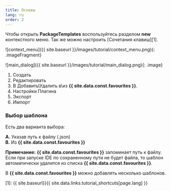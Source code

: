 ```yaml
---
title: Основы
lang: ru
order: 2
---
```


Чтобы открыть **PackageTemplates** воспользуйтесь разделом **new** контекстного меню. Так же можно настроить [Сочетания клавиш][1].

![context_menu]({{ site.baseurl }}/images/tutorial/context_menu.png){: .imageFragment}


![main_dialog]({{ site.baseurl }}/images/tutorial/main_dialog.png){: .image}

1. Создать
2. Редактировать
3. В Добавить\Удалить в\из **{{ site.data.const.favourites }}**.
4. Настройки Плагина
5. Экспорт
6. Импорт

### Выбор шаблона
Есть два варианта выбора:

**А.** Указав путь к файлу (.json)<br>
**B.** Из **{{ site.data.const.favourites }}**<br>

**Примечание:** **{{ site.data.const.favourites }}** запоминает путь к файлу. Если при запуске IDE по сохраненному пути не будет файла, то шаблон автоматически удалится из списка **{{ site.data.const.favourites }}**. 

В **{{ site.data.const.favourites }}** можно добавлять несколько шаблонов.

[1]: {{ site.baseurl}}{{ site.data.links.tutorial_shortcuts[page.lang] }}